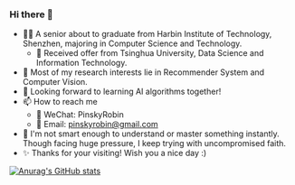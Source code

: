 ### Hi there 👋

- 🧑‍🎓 A senior about to graduate from Harbin Institute of Technology, Shenzhen, majoring in Computer Science and Technology.
  - 🥳 Received offer from Tsinghua University, Data Science and Information Technology.
- 🌱 Most of my research interests lie in Recommender System and Computer Vision.
- 🤔 Looking forward to learning AI algorithms together!
- 📫 How to reach me
  - 💬 WeChat: PinskyRobin
  - 📮 Email: pinskyrobin@gmail.com
- 🤯 I'm not smart enough to understand or master something instantly. Though facing huge pressure, I keep trying with uncompromised faith.
- ✨ Thanks for your visiting! Wish you a nice day :)
    
[![Anurag's GitHub stats](https://github-readme-stats.vercel.app/api?username=pinskyrobin&show_icons=true)](https://github.com/anuraghazra/github-readme-stats)
